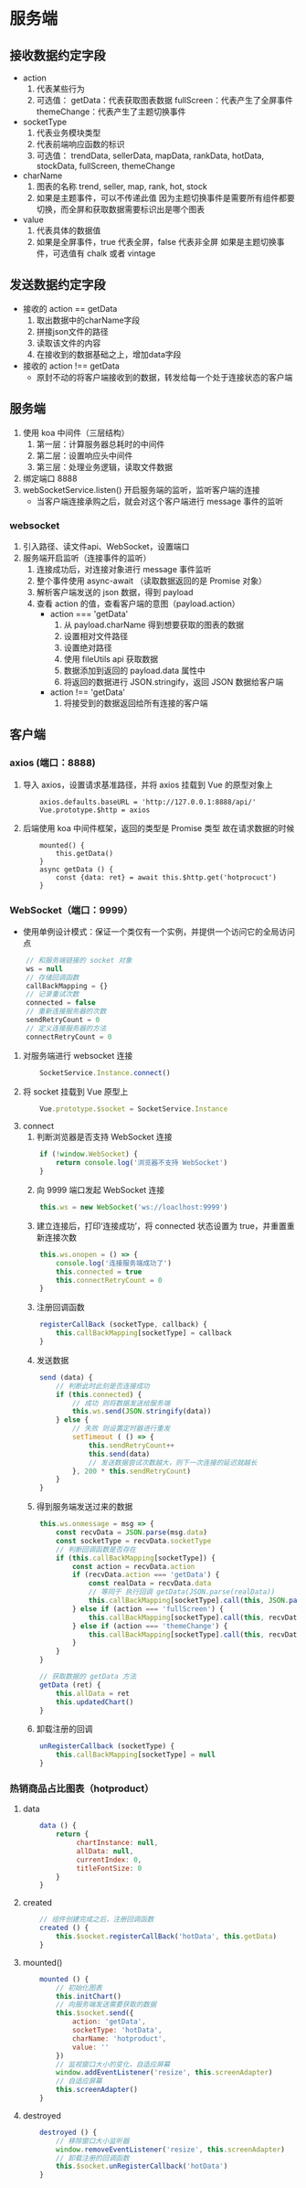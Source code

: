 # 服务端
## 接收数据约定字段
* action
    1. 代表某些行为
    2. 可选值：
        getData：代表获取图表数据
        fullScreen：代表产生了全屏事件
        themeChange：代表产生了主题切换事件
* socketType
    1. 代表业务模块类型
    2. 代表前端响应函数的标识
    3. 可选值：
        trendData, sellerData, mapData, rankData, hotData, stockData, fullScreen, themeChange
* charName
    1. 图表的名称
        trend, seller, map, rank, hot, stock
    2. 如果是主题事件，可以不传递此值
        因为主题切换事件是需要所有组件都要切换，而全屏和获取数据需要标识出是哪个图表
* value
    1. 代表具体的数据值
    2. 如果是全屏事件，true 代表全屏，false 代表非全屏
       如果是主题切换事件，可选值有 chalk 或者 vintage
## 发送数据约定字段
* 接收的 action == getData
    1. 取出数据中的charName字段
    2. 拼接json文件的路径
    3. 读取该文件的内容
    4. 在接收到的数据基础之上，增加data字段
* 接收的 action !== getData
    * 原封不动的将客户端接收到的数据，转发给每一个处于连接状态的客户端

## 服务端
1. 使用 koa 中间件（三层结构）
    1. 第一层：计算服务器总耗时的中间件
    2. 第二层：设置响应头中间件
    3. 第三层：处理业务逻辑，读取文件数据
2. 绑定端口 8888
3. webSocketService.listen() 开启服务端的监听，监听客户端的连接
    * 当客户端连接承购之后，就会对这个客户端进行 message 事件的监听
### websocket
1. 引入路径、读文件api、WebSocket，设置端口
2. 服务端开启监听（连接事件的监听）
    1. 连接成功后，对连接对象进行 message 事件监听
    2. 整个事件使用 async-await （读取数据返回的是 Promise 对象）
    3. 解析客户端发送的 json 数据，得到 payload
    4. 查看 action 的值，查看客户端的意图（payload.action）
        * action === 'getData' 
            1. 从  payload.charName 得到想要获取的图表的数据
            2. 设置相对文件路径
            3. 设置绝对路径
            4. 使用 fileUtils api 获取数据
            5. 数据添加到返回的 payload.data 属性中
            6. 将返回的数据进行 JSON.stringify，返回 JSON 数据给客户端
        * action !== 'getData'
            1. 将接受到的数据返回给所有连接的客户端

## 客户端
### axios (端口：8888)
1. 导入 axios，设置请求基准路径，并将 axios 挂载到 Vue 的原型对象上
    ```
        axios.defaults.baseURL = 'http://127.0.0.1:8888/api/'
        Vue.prototype.$http = axios
    ```
2.  后端使用 koa 中间件框架，返回的类型是 Promise 类型
    故在请求数据的时候
    ```
        mounted() {
            this.getData()
        }
        async getData () {
            const {data: ret} = await this.$http.get('hotprocuct')
        }
    ```

### WebSocket（端口：9999）
* 使用单例设计模式：保证一个类仅有一个实例，并提供一个访问它的全局访问点
```javascript
    // 和服务端链接的 socket 对象
    ws = null
    // 存储回调函数
    callBackMapping = {}
    // 记录重试次数
    connected = false
    // 重新连接服务器的次数
    sendRetryCount = 0
    // 定义连接服务器的方法
    connectRetryCount = 0
```
1. 对服务端进行 websocket 连接
    ```javascript
        SocketService.Instance.connect()
    ```
2. 将 socket 挂载到 Vue 原型上
    ``` javascript
        Vue.prototype.$socket = SocketService.Instance
    ```
3. connect
    1. 判断浏览器是否支持 WebSocket 连接
    ```javascript
        if (!window.WebSocket) {
            return console.log('浏览器不支持 WebSocket')
        }
    ```
    2. 向 9999 端口发起 WebSocket 连接
    ```javascript
        this.ws = new WebSocket('ws://loaclhost:9999')
    ```
    3. 建立连接后，打印‘连接成功’，将 connected 状态设置为 true，并重置重新连接次数
    ```javascript
        this.ws.onopen = () => {
            console.log('连接服务端成功了')
            this.connected = true
            this.connectRetryCount = 0
        }
    ```
    3. 注册回调函数
    ```javascript
        registerCallBack (socketType, callback) {
            this.callBackMapping[socketType] = callback
        }
    ```
    4. 发送数据
    ```javascript
        send (data) {
            // 判断此时此刻是否连接成功
            if (this.connected) {
                // 成功 则将数据发送给服务端
                this.ws.send(JSON.stringify(data))
            } else {
                // 失败 则设置定时器进行重发
                setTimeout ( () => {
                    this.sendRetryCount++
                    this.send(data)
                    // 发送数据尝试次数越大，则下一次连接的延迟就越长
                }, 200 * this.sendRetryCount)
            }
        }
    ```
    5. 得到服务端发送过来的数据
    ```javascript
        this.ws.onmessage = msg => {
            const recvData = JSON.parse(msg.data)
            const socketType = recvData.socketType
            // 判断回调函数是否存在
            if (this.callBackMapping[socketType]) {
                const action = recvData.action
                if (recvData.action === 'getData') {
                    const realData = recvData.data
                    // 等同于 执行回调 getData(JSON.parse(realData))
                    this.callBackMapping[socketType].call(this, JSON.parse(realData))
                } else if (action === 'fullScreen') {
                    this.callBackMapping[socketType].call(this, recvData)
                } else if (action === 'themeChange') {
                    this.callBackMapping[socketType].call(this, recvData)
                }
            }
        }

        // 获取数据的 getData 方法
        getData (ret) {
            this.allData = ret
            this.updatedChart()
        }
    ```
    6. 卸载注册的回调
    ```javascript
        unRegisterCallback (socketType) {
            this.callBackMapping[socketType] = null
        }
    ```

### 热销商品占比图表（hotproduct）
1. data
    ```javascript
        data () {
            return {
                 chartInstance: null,
                 allData: null,
                 currentIndex: 0,
                 titleFontSize: 0
            }
        }
    ```
2. created
    ```javascript
        // 组件创建完成之后，注册回调函数
        created () {
            this.$socket.registerCallBack('hotData', this.getData)
        }
    ```
3. mounted()
    ```javascript
        mounted () {
            // 初始化图表
            this.initChart()
            // 向服务端发送需要获取的数据
            this.$socket.send({
                action: 'getData',
                socketType: 'hotData',
                charName: 'hotproduct',
                value: ''
            })
            // 监视窗口大小的变化，自适应屏幕
            window.addEventListener('resize', this.screenAdapter)
            // 自适应屏幕
            this.screenAdapter()
        }
    ```
4. destroyed
    ```javascript
        destroyed () {
            // 移除窗口大小监听器
            window.removeEventListener('resize', this.screenAdapter)
            // 卸载注册的回调函数
            this.$socket.unRegisterCallback('hotData')
        }
    ```
